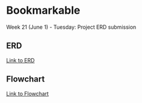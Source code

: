 # Bookmarkable
Week 21 (June 1) - Tuesday: Project ERD submission
## ERD
[Link to ERD](https://dbdiagram.io/d/607a3d63ef1b8f6b3dd5aefd)


## Flowchart
[Link to Flowchart](https://docs.google.com/presentation/d/1riWBSH_KAwCb5nFBl29pyfBjhj1CzDOvJe4PO-HkNdA/edit?usp=sharing)
